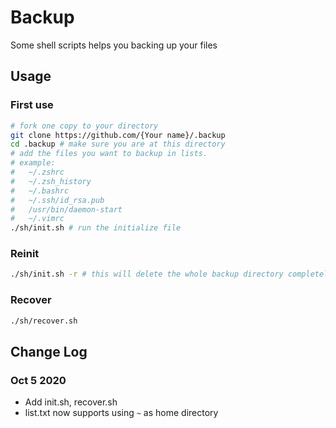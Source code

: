 # Backup
Some shell scripts helps you backing up your files

## Usage

### First use

```bash
# fork one copy to your directory
git clone https://github.com/{Your name}/.backup
cd .backup # make sure you are at this directory
# add the files you want to backup in lists.
# example:
#	~/.zshrc
#	~/.zsh_history
#	~/.bashrc
#	~/.ssh/id_rsa.pub
#	/usr/bin/daemon-start
#	~/.vimrc
./sh/init.sh # run the initialize file
```

### Reinit

```bash
./sh/init.sh -r # this will delete the whole backup directory completely and create it again, be careful if you already have something deleted
```

### Recover

```bash
./sh/recover.sh
```

## Change Log

### Oct 5 2020

- Add init.sh, recover.sh
- list.txt now supports using `~` as home directory

